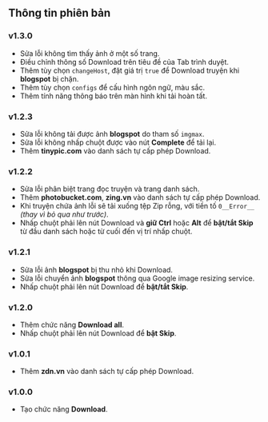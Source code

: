 ## Thông tin phiên bản

### v1.3.0
- Sửa lỗi không tìm thấy ảnh ở một số trang.
- Điều chỉnh thông số Download trên tiêu đề của Tab trình duyệt.
- Thêm tùy chọn `changeHost`, đặt giá trị `true` để Download truyện khi **blogspot** bị chặn.
- Thêm tùy chọn `configs` để cấu hình ngôn ngữ, màu sắc.
- Thêm tính năng thông báo trên màn hình khi tải hoàn tất.

### v1.2.3
- Sửa lỗi không tải được ảnh **blogspot** do tham số `imgmax`.
- Sửa lỗi không nhấp chuột được vào nút **Complete** để tải lại.
- Thêm **tinypic.com** vào danh sách tự cấp phép Download.

### v1.2.2
- Sửa lỗi phân biệt trang đọc truyện và trang danh sách.
- Thêm **photobucket.com**, **zing.vn** vào danh sách tự cấp phép Download.
- Khi truyện chứa ảnh lỗi sẽ tải xuống tệp Zip rỗng, với tiền tố `0__Error__` *(thay vì bỏ qua như trước)*.
- Nhấp chuột phải lên nút Download và **giữ Ctrl** hoặc **Alt** để **bật/tắt Skip** từ đầu danh sách hoặc từ cuối đến vị trí nhấp chuột.

### v1.2.1
- Sửa lỗi ảnh **blogspot** bị thu nhỏ khi Download.
- Sửa lỗi chuyển ảnh **blogspot** thông qua Google image resizing service.
- Nhấp chuột phải lên nút Download để **bật/tắt Skip**.

### v1.2.0
- Thêm chức năng **Download all**.
- Nhấp chuột phải lên nút Download để **bật Skip**.

### v1.0.1
- Thêm **zdn.vn** vào danh sách tự cấp phép Download.

### v1.0.0
- Tạo chức năng **Download**.
